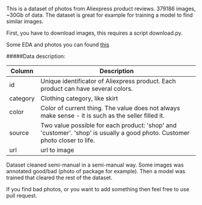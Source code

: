 This is a dataset of photos from Aliexpress product reviews.
379186 images, ~30Gb of data.
The dataset is great for example for training a model to find similar images.

First, you have to download images, this requires a script download.py.

Some EDA and photos you can found [this](https://github.com/deerslab/clothes-dataset/blob/master/eda.ipynb) 

#####Data description:

| Column   | Description                                                                                                                |
|----------|----------------------------------------------------------------------------------------------------------------------------|
| id       | Unique identificator of Aliexpress product. Each product can have several colors.                                         |
| category | Clothing category, like skirt                                                                                              |
| color    | Color of current thing. The value does not always make sense - it is such as the seller filled it.                         |
| source   | Two value possible for each product: 'shop' and 'customer'. 'shop' is usually a good photo. Customer photo closer to life. |
| url      | url to image                                                                                                   |

Dataset cleaned semi-manual in a semi-manual way. Some images was annotated good/bad (photo of package for example). Then a model was trained that cleared the rest of the dataset.

If you find bad photos, or you want to add something then feel free to use pull request.

